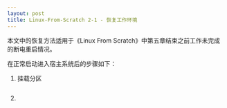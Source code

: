 ```yaml
---
layout: post
title: Linux-From-Scratch 2-1 - 恢复工作环境
---
```

本文中的恢复方法适用于《Linux From Scratch》中第五章结束之前工作未完成的断电重启情况。

在正常启动进入宿主系统后的步骤如下：

1. 挂载分区

``` bash
```
2. 

``` bash
```
